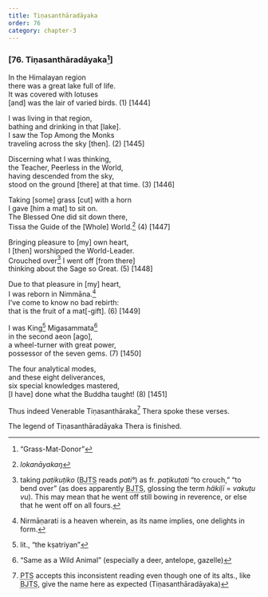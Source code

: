 ```yaml
---
title: Tiṇasanthāradāyaka
order: 76
category: chapter-3
---
```


### \[76. Tiṇasanthāradāyaka[^1]\]

In the Himalayan region  
there was a great lake full of life.  
It was covered with lotuses  
\[and\] was the lair of varied birds. (1) \[1444\]

I was living in that region,  
bathing and drinking in that \[lake\].  
I saw the Top Among the Monks  
traveling across the sky \[then\]. (2) \[1445\]

Discerning what I was thinking,  
the Teacher, Peerless in the World,  
having descended from the sky,  
stood on the ground \[there\] at that time. (3) \[1446\]

Taking \[some\] grass \[cut\] with a horn  
I gave \[him a mat\] to sit on.  
The Blessed One did sit down there,  
Tissa the Guide of the \[Whole\] World.[^2] (4) \[1447\]

Bringing pleasure to \[my\] own heart,  
I \[then\] worshipped the World-Leader.  
Crouched over[^3] I went off \[from there\]  
thinking about the Sage so Great. (5) \[1448\]

Due to that pleasure in \[my\] heart,  
I was reborn in Nimmāna.[^4]  
I’ve come to know no bad rebirth:  
that is the fruit of a mat\[-gift\]. (6) \[1449\]

I was King[^5] Migasammata[^6]  
in the second aeon \[ago\],  
a wheel-turner with great power,  
possessor of the seven gems. (7) \[1450\]

The four analytical modes,  
and these eight deliverances,  
six special knowledges mastered,  
\[I have\] done what the Buddha taught! (8) \[1451\]

Thus indeed Venerable Tiṇasanthāraka[^7] Thera spoke these verses.

The legend of Tiṇasanthāradāyaka Thera is finished.

[^1]: “Grass-Mat-Donor”

[^2]: *lokanāyakaŋ*

[^3]: taking *paṭikuṭiko* (<abbr title="Buddha Jayanthi Tripitaka Series">BJTS</abbr> reads *pati°*) as fr. *paṭikuṭati* “to crouch,” “to bend over” (as does apparently <abbr title="Buddha Jayanthi Tripitaka Series">BJTS</abbr>, glossing the term *häkiḷī* = *vakuṭu vu*). This may mean that he went off still bowing in reverence, or else that he went off on all fours.

[^4]: Nirmāṇarati is a heaven wherein, as its name implies, one delights in form.

[^5]: lit., “the kṣatriyan”

[^6]: “Same as a Wild Animal” (especially a deer, antelope, gazelle)

[^7]: <abbr title="Pali Text Society">PTS</abbr> accepts this inconsistent reading even though one of its alts., like <abbr title="Buddha Jayanthi Tripitaka Series">BJTS</abbr>, give the name here as expected (Tiṇasanthāradāyaka)
